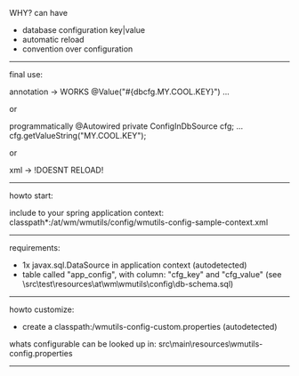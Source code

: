 WHY?
can have 
* database configuration key|value
* automatic reload
* convention over configuration

---

final use:

annotation -> WORKS
@Value("#{dbcfg.MY.COOL.KEY}") ...

or

programmatically
@Autowired private ConfigInDbSource cfg;
...
cfg.getValueString("MY.COOL.KEY");

or 

xml -> !DOESNT RELOAD!
<property name="..." value="#{dbcfg.MY.COOL.KEY}" />

---

howto start:

include to your spring application context:
classpath*:/at/wm/wmutils/config/wmutils-config-sample-context.xml

---

requirements:

* 1x javax.sql.DataSource in application context (autodetected)
* table called "app_config", with column: "cfg_key" and "cfg_value"
(see \src\test\resources\at\wm\wmutils\config\db-schema.sql)

---

howto customize:
* create a classpath:/wmutils-config-custom.properties (autodetected)

whats configurable can be looked up in: src\main\resources\wmutils-config.properties

---
